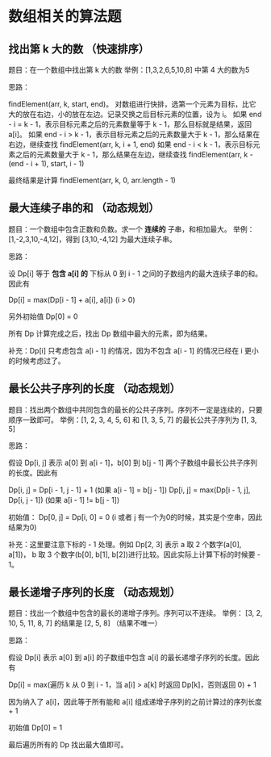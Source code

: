 # 数组相关的算法题

## 找出第 k 大的数 （快速排序）

题目：在一个数组中找出第 k 大的数
举例：[1,3,2,6,5,10,8] 中第 4 大的数为5

思路：

findElement(arr, k, start, end)。
对数组进行快排，选第一个元素为目标，比它大的放在右边，小的放在左边。记录交换之后目标元素的位置，设为 i。
如果 end - i = k - 1，表示目标元素之后的元素数量等于 k - 1，那么目标就是结果，返回 a[i]。
如果 end - i > k - 1，表示目标元素之后的元素数量大于 k - 1，那么结果在右边，继续查找 findElement(arr, k, i + 1, end)
如果 end - i < k - 1，表示目标元素之后的元素数量大于 k - 1，那么结果在左边，继续查找 findElement(arr, k - (end - i + 1), start, i - 1)

最终结果是计算 findElement(arr, k, 0, arr.length - 1)

## 最大连续子串的和 （动态规划）

题目：一个数组中包含正数和负数。求一个 __连续的__ 子串，和相加最大。
举例：[1,-2,3,10,-4,12]，得到 [3,10,-4,12] 为最大连续子串。

思路：

设 Dp[i] 等于 __包含 a[i] 的__ 下标从 0 到 i - 1 之间的子数组内的最大连续子串的和。因此有

Dp[i] = max(Dp[i - 1] + a[i], a[i]) (i > 0)

另外初始值 Dp[0] = 0

所有 Dp 计算完成之后，找出 Dp 数组中最大的元素，即为结果。

补充：Dp[i] 只考虑包含 a[i - 1] 的情况，因为不包含 a[i - 1] 的情况已经在 i 更小的时候考虑过了。

## 最长公共子序列的长度 （动态规划）

题目：找出两个数组中共同包含的最长的公共子序列。序列不一定是连续的，只要顺序一致即可。
举例：[1, 2, 3, 4, 5, 6] 和 [1, 3, 5, 7] 的最长公共子序列为 [1, 3, 5]

思路：

假设 Dp[i, j] 表示 a[0] 到 a[i - 1]，b[0] 到 b[j - 1] 两个子数组中最长公共子序列的长度。因此有

Dp[i, j] = Dp[i - 1, j - 1] + 1 (如果 a[i - 1] = b[j - 1])
Dp[i, j] = max(Dp[i - 1, j], Dp[i, j - 1]) (如果 a[i - 1] != b[j - 1])

初始值： Dp[0, j] = Dp[i, 0] = 0 (i 或者 j 有一个为0的时候，其实是个空串，因此结果为0)

补充：这里要注意下标的 - 1 处理。例如 Dp[2, 3] 表示 a 取 2 个数字(a[0], a[1])， b 取 3 个数字(b[0], b[1], b[2])进行比较。因此实际上计算下标的时候要 - 1。

## 最长递增子序列的长度 （动态规划）

题目：找出一个数组中包含的最长的递增子序列。序列可以不连续。
举例： [3, 2, 10, 5, 11, 8, 7] 的结果是 [2, 5, 8] （结果不唯一）

思路：

假设 Dp[i] 表示 a[0] 到 a[i] 的子数组中包含 a[i] 的最长递增子序列的长度。因此有

Dp[i] = max(遍历 k 从 0 到 i - 1，当 a[i] > a[k] 时返回 Dp[k]，否则返回 0) + 1

因为纳入了 a[i]，因此等于所有能和 a[i] 组成递增子序列的之前计算过的序列长度 + 1

初始值 Dp[0] = 1

最后遍历所有的 Dp 找出最大值即可。
